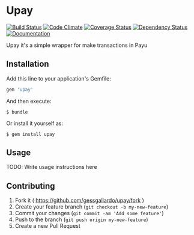 # Upay


[![Build Status](https://travis-ci.org/gessgallardo/upay.svg?branch=master)](https://travis-ci.org/gessgallardo/upay)
[![Code Climate](https://codeclimate.com/github/gessgallardo/upay/badges/gpa.svg)](https://codeclimate.com/github/gessgallardo/upay)
[![Coverage Status](https://coveralls.io/repos/gessgallardo/upay/badge.svg?branch=master&service=github)](https://coveralls.io/github/gessgallardo/upay?branch=master)
[![Dependency Status](https://gemnasium.com/gessgallardo/upay.svg)](https://gemnasium.com/gessgallardo/upay)
[![Documentation](https://inch-ci.org/github/gessgallardo/upay.svg?branch=master)](https://inch-ci.org/github/gessgallardo/upay.svg?branch=master)

Upay it's a simple wrapper for make transactions in Payu


## Installation

Add this line to your application's Gemfile:

```ruby
gem 'upay'
```

And then execute:

    $ bundle

Or install it yourself as:

    $ gem install upay

## Usage

TODO: Write usage instructions here

## Contributing

1. Fork it ( https://github.com/gessgallardo/upay/fork )
2. Create your feature branch (`git checkout -b my-new-feature`)
3. Commit your changes (`git commit -am 'Add some feature'`)
4. Push to the branch (`git push origin my-new-feature`)
5. Create a new Pull Request
